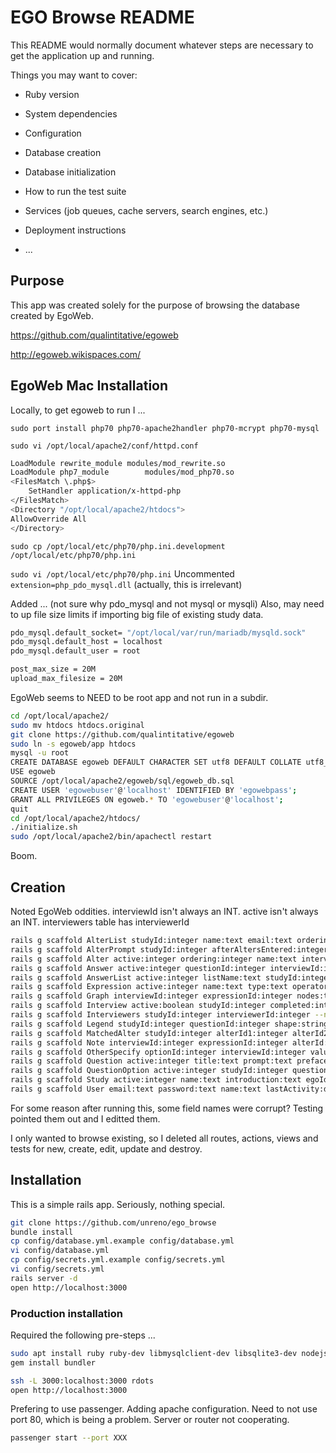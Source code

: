 # EGO Browse README

This README would normally document whatever steps are necessary to get the
application up and running.

Things you may want to cover:

* Ruby version

* System dependencies

* Configuration

* Database creation

* Database initialization

* How to run the test suite

* Services (job queues, cache servers, search engines, etc.)

* Deployment instructions

* ...



##	Purpose

This app was created solely for the purpose of browsing the database created by EgoWeb.

https://github.com/qualintitative/egoweb

http://egoweb.wikispaces.com/

##	EgoWeb Mac Installation


Locally, to get egoweb to run I ...

`sudo port install php70 php70-apache2handler php70-mcrypt php70-mysql`

`sudo vi /opt/local/apache2/conf/httpd.conf`

```BASH
LoadModule rewrite_module modules/mod_rewrite.so
LoadModule php7_module        modules/mod_php70.so
<FilesMatch \.php$>
    SetHandler application/x-httpd-php
</FilesMatch>
<Directory "/opt/local/apache2/htdocs">
AllowOverride All
</Directory>
```




`sudo cp /opt/local/etc/php70/php.ini.development /opt/local/etc/php70/php.ini`

`sudo vi /opt/local/etc/php70/php.ini`
Uncommented `extension=php_pdo_mysql.dll` (actually, this is irrelevant)

Added ... (not sure why pdo_mysql and not mysql or mysqli)
Also, may need to up file size limits if importing big file of existing study data.

```BASH
pdo_mysql.default_socket= "/opt/local/var/run/mariadb/mysqld.sock"
pdo_mysql.default_host = localhost
pdo_mysql.default_user = root 

post_max_size = 20M
upload_max_filesize = 20M
```


EgoWeb seems to NEED to be root app and not run in a subdir. 

```BASH
cd /opt/local/apache2/
sudo mv htdocs htdocs.original
git clone https://github.com/qualintitative/egoweb
sudo ln -s egoweb/app htdocs
mysql -u root
CREATE DATABASE egoweb DEFAULT CHARACTER SET utf8 DEFAULT COLLATE utf8_general_ci;
USE egoweb
SOURCE /opt/local/apache2/egoweb/sql/egoweb_db.sql
CREATE USER 'egowebuser'@'localhost' IDENTIFIED BY 'egowebpass';
GRANT ALL PRIVILEGES ON egoweb.* TO 'egowebuser'@'localhost';
quit
cd /opt/local/apache2/htdocs/
./initialize.sh
sudo /opt/local/apache2/bin/apachectl restart
```


Boom.



##	Creation

Noted EgoWeb oddities.
interviewId isn't always an INT.
active isn't always an INT.
interviewers table has interviewerId

```BASH
rails g scaffold AlterList studyId:integer name:text email:text ordering:integer interviewerId:integer  --no-migration --no-assets --no-jbuilder
rails g scaffold AlterPrompt studyId:integer afterAltersEntered:integer display:text --no-migration --no-assets --no-jbuilder
rails g scaffold Alter active:integer ordering:integer name:text interviewId:text alterListId:integer --no-migration --no-assets --no-jbuilder
rails g scaffold Answer active:integer questionId:integer interviewId:integer alterId1:integer alterId2:integer value:text otherSpecifyText:text skipReason:text studyId:integer questionType:text answerType:text --no-migration --no-assets --no-jbuilder
rails g scaffold AnswerList active:integer listName:text studyId:integer listOptionNames:text --no-migration --no-assets --no-jbuilder
rails g scaffold Expression active:integer name:text type:text operator:text value:text resultForUnanswered:boolean studyId:integer questionId:integer --no-migration --no-assets --no-jbuilder
rails g scaffold Graph interviewId:integer expressionId:integer nodes:text params:text --no-migration --no-assets --no-jbuilder
rails g scaffold Interview active:boolean studyId:integer completed:integer start_date:integer complete_date:integer --no-migration --no-assets --no-jbuilder
rails g scaffold Interviewers studyId:integer interviewerId:integer --no-migration --no-assets --no-jbuilder
rails g scaffold Legend studyId:integer questionId:integer shape:string label:string color:string size:integer ordering:integer --no-migration --no-assets --no-jbuilder
rails g scaffold MatchedAlter studyId:integer alterId1:integer alterId2:integer matchedName:string --no-migration --no-assets --no-jbuilder
rails g scaffold Note interviewId:integer expressionId:integer alterId:string notes:text --no-migration --no-assets --no-jbuilder
rails g scaffold OtherSpecify optionId:integer interviewId:integer value:string alterId:integer --no-migration --no-assets --no-jbuilder
rails g scaffold Question active:integer title:text prompt:text preface:text citation:text subjectType:text answerType:text askingStyleList:boolean ordering:integer otherSpecify:boolean noneButton:text allButton:text pageLevelDontKnowButton:text pageLevelRefuseButton:text dontKnowButton:boolean refuseButton:boolean allOptionString:text uselfExpression:text minLimitType:text minLiteral:integer minPrevQues:text maxLimitType:text maxLiteral:integer maxPrevQues:text minCheckableBoxes:integer maxCheckableBoxes:integer withListRange:integer listRangeString:text minListRange:integer maxListRange:integer timeUnits:integer symmetric:integer keepOnSamePage:integer studyId:integer answerReasonExpressionId:integer networkRelationshipExprId:integer networkParams:text networkNColorQId:integer networkNSizeQId:integer networkEColorQId:integer networkESizeQId:integer useAlterListField:text javascript:text --no-migration --no-assets --no-jbuilder
rails g scaffold QuestionOption active:integer studyId:integer questionId:integer name:text value:text ordering:integer otherSpecify:boolean --no-migration --no-assets --no-jbuilder
rails g scaffold Study active:integer name:text introduction:text egoIdPrompt:text alterPrompt:text conclusion:text minAlters:integer maxAlters:integer valueRefusal:integer valueDontKnow:integer valueLogicalSkip:integer valueNotYetAnswered:integer modified:datetime multiSessionEgoId:integer useAsAlters:boolean restrictAlters:boolean fillAlterList:boolean created_date:integer closed_date:integer status:integer userId:integer hideEgoIdPage:boolean style:text javascript:text footer:text --no-migration --no-assets --no-jbuilder
rails g scaffold User email:text password:text name:text lastActivity:datetime permissions:integer --no-migration --no-assets --no-jbuilder
```

For some reason after running this, some field names were corrupt?
Testing pointed them out and I editted them.

I only wanted to browse existing, so I deleted all routes, actions, views and tests for new, create, edit, update and destroy.


##	Installation

This is a simple rails app. Seriously, nothing special.


```BASH
git clone https://github.com/unreno/ego_browse
bundle install
cp config/database.yml.example config/database.yml
vi config/database.yml
cp config/secrets.yml.example config/secrets.yml
vi config/secrets.yml
rails server -d
open http://localhost:3000
```

###	Production installation

Required the following pre-steps ...

```BASH
sudo apt install ruby ruby-dev libmysqlclient-dev libsqlite3-dev nodejs libmcrypt-dev
gem install bundler
```

```BASH
ssh -L 3000:localhost:3000 rdots
open http://localhost:3000
```

Prefering to use passenger.
Adding apache configuration.
Need to not use port 80, which is being a problem.
Server or router not cooperating.
```BASH
passenger start --port XXX
```

